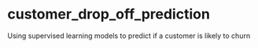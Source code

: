 # customer_drop_off_prediction
Using supervised learning models to predict if a customer is likely to churn
